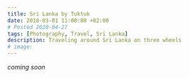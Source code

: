 ```yaml
---
title: Sri Lanka by Tuktuk
date: 2018-03-01 11:00:00 +02:00
# Posted 2020-04-27
tags: [Photography, Travel, Sri Lanka]
description: Traveling around Sri Lanka on three wheels
# image:
---
```


*coming soon*